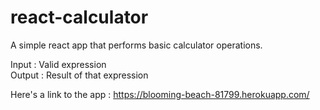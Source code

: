 # react-calculator
A simple react app that performs basic calculator operations.

Input : Valid expression <br>
Output : Result of that expression

Here's a link to the app :
https://blooming-beach-81799.herokuapp.com/
